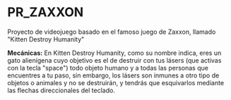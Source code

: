 # PR_ZAXXON
Proyecto de videojuego basado en el famoso juego de Zaxxon, llamado "Kitten Destroy Humanity"


**Mecánicas:**
En Kitten Destroy Humanity, como su nombre indica, eres un gato alienígena cuyo objetivo es el de destruir con tus lásers (que activas con la tecla "space") todo objeto humano y a todas las personas que encuentres a tu paso, sin embargo, los lásers son inmunes a otro tipo de objetos o animales y no se destruirán, y tendrás que esquivarlos mediante las flechas direccionales del teclado.
